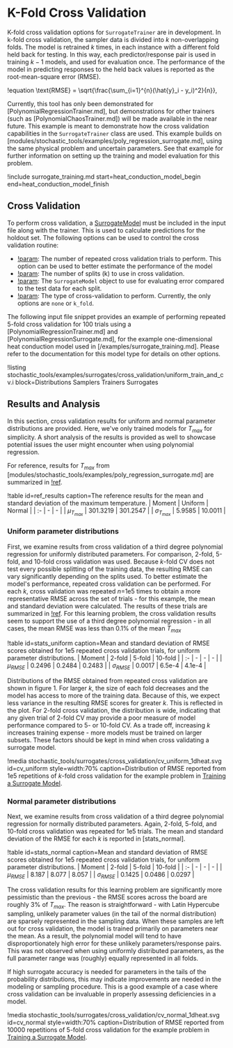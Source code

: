 # K-Fold Cross Validation

K-fold cross validation options for `SurrogateTrainer` are in development. In k-fold cross validation, the sampler data is divided into $k$ non-overlapping folds. The model is retrained $k$ times, in each instance with a different fold held back for testing. In this way, each predictor/response pair is used in training $k-1$ models, and used for evaluation once. The performance of the model in predicting responses to the held back values is reported as the root-mean-square error (RMSE).

!equation
\text{RMSE} = \sqrt{\frac{\sum_{i=1}^{n}(\hat{y}_i - y_i)^2}{n}},

Currently, this tool has only been demonstrated for [PolynomialRegressionTrainer.md], but demonstrations for other trainers (such as [PolynomialChaosTrainer.md]) will be made available in the near future. This example is meant to demonstrate how the cross validation capabilities in the `SurrogateTrainer` class are used. This example builds on [modules/stochastic_tools/examples/poly_regression_surrogate.md], using the same physical problem and uncertain parameters. See that example for further information on setting up the training and model evaluation for this problem.

!include surrogate_training.md start=heat_conduction_model_begin end=heat_conduction_model_finish

## Cross Validation

To perform cross validation, a [SurrogateModel](Surrogates/index.md) must be included in the input file along with the trainer. This is used to calculate predictions for the holdout set.  The following options can be used to control the cross validation routine:

- [!param](/Trainers/PolynomialRegressionTrainer/cv_n_trials): The number of repeated cross validation trials to perform.  This option can be used to better estimate the performance of the model
- [!param](/Trainers/PolynomialRegressionTrainer/cv_splits): The number of splits (k) to use in cross validation.
- [!param](/Trainers/PolynomialRegressionTrainer/cv_surrogate): The `SurrogateModel` object to use for evaluating error compared to the test data for each split.
- [!param](/Trainers/PolynomialRegressionTrainer/cv_type): The type of cross-validation to perform. Currently, the only options are `none` or `k_fold`.

The following input file snippet provides an example of performing repeated 5-fold cross validation for 100 trials using a [PolynomialRegressionTrainer.md] and [PolynomialRegressionSurrogate.md], for the example one-dimensional heat conduction model used in [/examples/surrogate_training.md].  Please refer to the documentation for this model type for details on other options.

!listing stochastic_tools/examples/surrogates/cross_validation/uniform_train_and_cv.i block=Distributions Samplers Trainers Surrogates

## Results and Analysis

In this section, cross validation results for uniform and normal parameter distributions are provided. Here, we've only trained models for $T_{max}$ for simplicity. A short analysis of the results is provided
as well to showcase potential issues the user might encounter when using polynomial regression.

For reference, results for $T_{max}$ from [modules/stochastic_tools/examples/poly_regression_surrogate.md] are summarized in [!ref](ref_results).

!table id=ref_results caption=The reference results for the mean and standard deviation of the maximum temperature.
| Moment | Uniform | Normal |
| :- | - | - |
| $\mu_{T_{max}}$ | 301.3219 | 301.2547 |
| $\sigma_{T_{max}}$ | 5.9585 | 10.0011 |

### Uniform parameter distributions

First, we examine results from cross validation of a third degree polynomial regression for uniformly distributed parameters. For comparison, 2-fold, 5-fold, and 10-fold cross validation was used. Because $k$-fold CV does not test every possible splitting of the training data, the resulting RMSE can vary significantly depending on the splits used. To better estimate the model's performance, repeated cross validation can be performed. For each $k$, cross validation was repeated $n$=1e5 times to obtain a more representative RMSE across the set of trials - for this example, the mean and standard deviation were calculated. The results of these trials are summarized in [!ref](stats_uniform). For this learning problem, the cross validation results seem to support the use of a third degree polynomial regression - in all cases, the mean RMSE was less than 0.1% of the mean $T_{max}$

!table id=stats_uniform caption=Mean and standard deviation of RMSE scores obtained for 1e5 repeated cross validation trials, for uniform parameter distributions.
| Moment           | 2-fold    | 5-fold      | 10-fold   |
| :-               | -         | -           | -         |
| $\mu_{RMSE}$     | 0.2496    | 0.2484      | 0.2483    |
| $\sigma_{RMSE}$  | 0.0017    | 6.5e-4      | 4.1e-4    |

Distributions of the RMSE obtained from repeated cross validation are shown in figure 1. For larger $k$, the size of each fold decreases and the model has access to more of the training data. Because of this, we expect less variance in the resulting RMSE scores for greater $k$. This is reflected in the plot. For 2-fold cross validation, the distribution is wide, indicating that any given trial of 2-fold CV may provide a poor measure of model performance compared to 5- or 10-fold CV. As a trade off, increasing $k$ increases training expense - more models must be trained on larger subsets. These factors should be kept in mind when cross validating a surrogate model.

!media stochastic_tools/surrogates/cross_validation/cv_uniform_1dheat.svg id=cv_uniform style=width:70% caption=Distribution of RMSE reported from 1e5 repetitions of $k$-fold cross validation for the example problem in [Training a Surrogate Model](/examples/surrogate_training.md).

### Normal parameter distributions

Next, we examine results from cross validation of a third degree polynomial regression for normally distributed parameters. Again, 2-fold, 5-fold, and 10-fold cross validation was repeated for 1e5 trials. The mean and standard deviation of the RMSE for each $k$ is reported in [stats_normal].

!table id=stats_normal caption=Mean and standard deviation of RMSE scores obtained for 1e5 repeated cross validation trials, for uniform parameter distributions.
| Moment          | 2-fold    | 5-fold      | 10-fold   |
| :-              | -         | -           | -         |
| $\mu_{RMSE}$    | 8.187     | 8.077       | 8.057     |
| $\sigma_{RMSE}$  | 0.1425    | 0.0486      | 0.0297    |

The cross validation results for this learning problem are significantly more pessimistic than the previous - the RMSE scores across the board are roughly 3% of $T_{max}$. The reason is straightforward - with Latin Hypercube sampling, unlikely parameter values (in the tail of the normal distribution) are sparsely represented in the sampling data. When these samples are left out for cross validation, the model is trained primarily on parameters near the mean. As a result, the polynomial model will tend to have disproportionately high error for these unlikely parameters/response pairs. This was not observed when using uniformly distributed parameters, as the full parameter range was (roughly) equally represented in all folds.

If high surrogate accuracy is needed for parameters in the tails of the probability distributions, this may indicate improvements are needed in the modeling or sampling procedure. This is a good example of a case where cross validation can be invaluable in properly assessing deficiencies in a model.

!media stochastic_tools/surrogates/cross_validation/cv_normal_1dheat.svg id=cv_normal style=width:70% caption=Distribution of RMSE reported from 10000 repetitions of 5-fold cross validation for the example problem in [Training a Surrogate Model](/examples/surrogate_training.md).

